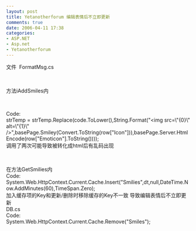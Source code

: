 ```yaml
---
layout: post
title: Yetanotherforum 编辑表情后不立即更新
comments: true
date: 2006-04-11 17:38
categories:
- ASP.NET
- Asp.net
- Yetanotherforum
---
```


<p>文件  FormatMsg.cs</p>
<br /><p>方法iAddSmiles内 </p>
<br /><p>Code:<br />strTemp = strTemp.Replace(code.ToLower(),String.Format("&lt;img src=\"{0}\" alt=\"{1}\" /&gt;",basePage.Smiley(Convert.ToString(row["Icon"])),basePage.Server.HtmlEncode(row["Emoticon"].ToString())));<br />调用了两次可能导致被转化成html后有乱码出现</p>
<br /><p>在方法GetSmilies内<br />Code:<br />System.Web.HttpContext.Current.Cache.Insert("Smilies",dt,null,DateTime.Now.AddMinutes(60),TimeSpan.Zero);<br />加入缓存项的Key和更新/删除时移除缓存的Key不一致 导致编辑表情后不立即更新<br />DB.cs<br />Code:<br />System.Web.HttpContext.Current.Cache.Remove("Smiles");<br /></p>				
